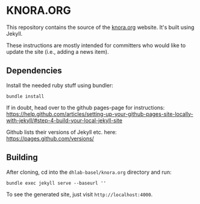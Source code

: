 # KNORA.ORG

This repository contains the source of the [knora.org](http://knora.org) website. It's built using Jekyll.

These instructions are mostly intended for committers who would like to update the site (i.e., adding a news item).

## Dependencies

Install the needed ruby stuff using bundler:

    bundle install

If in doubt, head over to the github pages-page for instructions: 
https://help.github.com/articles/setting-up-your-github-pages-site-locally-with-jekyll/#step-4-build-your-local-jekyll-site

Github lists their versions of Jekyll etc. here: https://pages.github.com/versions/

## Building

After cloning, cd into the `dhlab-basel/knora.org` directory and run:

    bundle exec jekyll serve --baseurl ''

To see the generated site, just visit `http://localhost:4000`.
